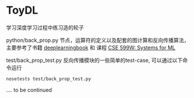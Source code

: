 # ToyDL

学习深度学习过程中练习造的轮子

python/back_prop.py 节点，运算符的定义以及配套的图计算和反向传播算法，主要参考了书籍 [deeplearningbook](http://www.deeplearningbook.org/) 和 课程 [CSE 599W: Systems for ML](http://dlsys.cs.washington.edu/)

test/back_prop_test.py 反向传播模块的一些简单的test-case, 可以通过以下命令运行

```shell
nosetests test/back_prop_test.py
```

.... to be continued
